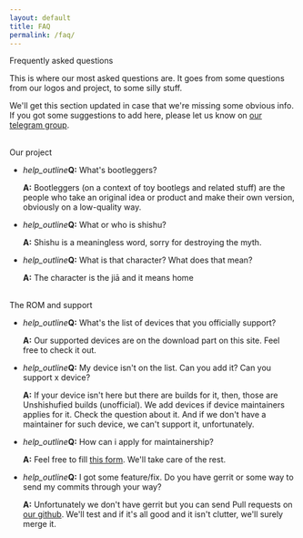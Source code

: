 ```yaml
---
layout: default
title: FAQ
permalink: /faq/
---
```

<div class="card shishu-light-bg z-depth-3">
  <div class="card-content">
    <span class="card-title">Frequently asked questions</span>
    <p>This is where our most asked questions are. It goes from some questions from our logos and project, to some silly stuff.</p>
    <p>We'll get this section updated in case that we're missing some obvious info. If you got some suggestions to add here, please let us know on <a href="https:/t.me/keepthebootleg">our telegram group</a>.</p>
    <br>
    <span class="card-title">Our project</span>
    <ul class="collapsible shishu-lighter-bg collapsible-noborder">
        <li>
          <div class="collapsible-header collapsible-noborder shishu-lighter-bg"><i class="material-icons">help_outline</i><b>Q:</b> What's bootleggers?</div>
          <div class="collapsible-body collapsible-noborder shishu-midlight-bg">
            <p><b>A:</b> Bootleggers (on a context of toy bootlegs and related stuff) are the people who take an original idea or product and make their own version, obviously on a low-quality way.</p>
          </div>
        </li>
        <li>
          <div class="collapsible-header collapsible-noborder shishu-lighter-bg"><i class="material-icons">help_outline</i><b>Q:</b> What or who is shishu?</div>
          <div class="collapsible-body collapsible-noborder shishu-midlight-bg">
            <p><b>A:</b> Shishu is a meaningless word, sorry for destroying the myth.</p>
          </div>
        </li>
        <li>
          <div class="collapsible-header collapsible-noborder shishu-lighter-bg"><i class="material-icons">help_outline</i><b>Q:</b> What is that character? What does that mean?</div>
          <div class="collapsible-body collapsible-noborder shishu-midlight-bg">
            <p><b>A:</b> The character is the jiā and it means home</p>
          </div>
        </li>
    </ul>
    <br>
    <span class="card-title">The ROM and support</span>
    <ul class="collapsible shishu-lighter-bg collapsible-noborder">
        <li>
          <div class="collapsible-header collapsible-noborder shishu-lighter-bg"><i class="material-icons">help_outline</i><b>Q:</b> What's the list of devices that you officially support?</div>
          <div class="collapsible-body collapsible-noborder shishu-midlight-bg">
            <p><b>A:</b> Our supported devices are on the download part on this site. Feel free to check it out.</p>
          </div>
        </li>
        <li>
          <div class="collapsible-header collapsible-noborder shishu-lighter-bg"><i class="material-icons">help_outline</i><b>Q:</b> My device isn't on the list. Can you add it? Can you support x device?</div>
          <div class="collapsible-body collapsible-noborder shishu-midlight-bg">
            <p><b>A:</b> If your device isn't here but there are builds for it, then, those are Unshishufied builds (unofficial). We add devices if device maintainers applies for it. Check the question about it. And if we don't have a maintainer for such device, we can't support it, unfortunately.</p>
          </div>
        </li>
        <li>
          <div class="collapsible-header collapsible-noborder shishu-lighter-bg"><i class="material-icons">help_outline</i><b>Q:</b> How can i apply for maintainership?</div>
          <div class="collapsible-body collapsible-noborder shishu-midlight-bg">
            <p><b>A:</b> Feel free to fill <a href="https://bit.ly/btlg-maintainership">this form</a>. We'll take care of the rest.</p>
          </div>
        </li>
        <li>
          <div class="collapsible-header collapsible-noborder shishu-lighter-bg"><i class="material-icons">help_outline</i><b>Q:</b> I got some feature/fix. Do you have gerrit or some way to send my commits through your way?</div>
          <div class="collapsible-body collapsible-noborder shishu-midlight-bg">
            <p><b>A:</b> Unfortunately we don't have gerrit but you can send Pull requests on <a href="https://github.com/bootleggersrom">our github</a>. We'll test and if it's all good and it isn't clutter, we'll surely merge it.</p>
          </div>
        </li>
    </ul>
  </div>
</div>